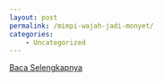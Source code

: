 ```yaml
---
layout: post
permalink: /mimpi-wajah-jadi-monyet/
categories:
    - Uncategorized
---
```


[Baca Selengkapnya](/10)